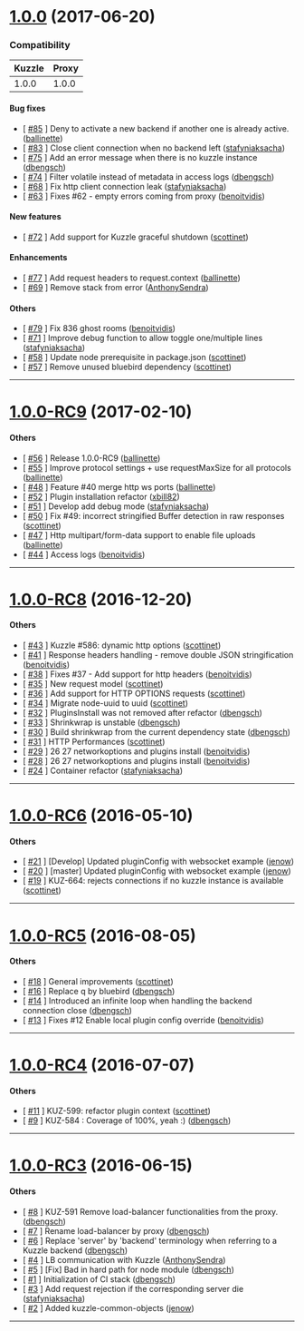 # [1.0.0](https://github.com/kuzzleio/kuzzle-proxy/releases/tag/1.0.0) (2017-06-20)

### Compatibility

| Kuzzle | Proxy |
|--------|-------|
| 1.0.0 | 1.0.0 |

#### Bug fixes

- [ [#85](https://github.com/kuzzleio/kuzzle-proxy/pull/85) ] Deny to activate a new backend if another one is already active.   ([ballinette](https://github.com/ballinette))
- [ [#83](https://github.com/kuzzleio/kuzzle-proxy/pull/83) ] Close client connection when no backend left   ([stafyniaksacha](https://github.com/stafyniaksacha))
- [ [#75](https://github.com/kuzzleio/kuzzle-proxy/pull/75) ] Add an error message when there is no kuzzle instance   ([dbengsch](https://github.com/dbengsch))
- [ [#74](https://github.com/kuzzleio/kuzzle-proxy/pull/74) ] Filter volatile instead of metadata in access logs   ([dbengsch](https://github.com/dbengsch))
- [ [#68](https://github.com/kuzzleio/kuzzle-proxy/pull/68) ] Fix http client connection leak   ([stafyniaksacha](https://github.com/stafyniaksacha))
- [ [#63](https://github.com/kuzzleio/kuzzle-proxy/pull/63) ] Fixes #62 - empty errors coming from proxy   ([benoitvidis](https://github.com/benoitvidis))

#### New features

- [ [#72](https://github.com/kuzzleio/kuzzle-proxy/pull/72) ] Add support for Kuzzle graceful shutdown   ([scottinet](https://github.com/scottinet))

#### Enhancements

- [ [#77](https://github.com/kuzzleio/kuzzle-proxy/pull/77) ] Add request headers to request.context   ([ballinette](https://github.com/ballinette))
- [ [#69](https://github.com/kuzzleio/kuzzle-proxy/pull/69) ] Remove stack from error   ([AnthonySendra](https://github.com/AnthonySendra))

#### Others

- [ [#79](https://github.com/kuzzleio/kuzzle-proxy/pull/79) ] Fix 836 ghost rooms   ([benoitvidis](https://github.com/benoitvidis))
- [ [#71](https://github.com/kuzzleio/kuzzle-proxy/pull/71) ] Improve debug function to allow toggle one/multiple lines   ([stafyniaksacha](https://github.com/stafyniaksacha))
- [ [#58](https://github.com/kuzzleio/kuzzle-proxy/pull/58) ] Update node prerequisite in package.json   ([scottinet](https://github.com/scottinet))
- [ [#57](https://github.com/kuzzleio/kuzzle-proxy/pull/57) ] Remove unused bluebird dependency   ([scottinet](https://github.com/scottinet))
---

# [1.0.0-RC9](https://github.com/kuzzleio/kuzzle-proxy/releases/tag/1.0.0-RC9) (2017-02-10)

#### Others

- [ [#56](https://github.com/kuzzleio/kuzzle-proxy/pull/56) ] Release 1.0.0-RC9   ([ballinette](https://github.com/ballinette))
- [ [#55](https://github.com/kuzzleio/kuzzle-proxy/pull/55) ] Improve protocol settings + use requestMaxSize for all protocols   ([ballinette](https://github.com/ballinette))
- [ [#48](https://github.com/kuzzleio/kuzzle-proxy/pull/48) ] Feature #40 merge http ws ports   ([ballinette](https://github.com/ballinette))
- [ [#52](https://github.com/kuzzleio/kuzzle-proxy/pull/52) ] Plugin installation refactor   ([xbill82](https://github.com/xbill82))
- [ [#51](https://github.com/kuzzleio/kuzzle-proxy/pull/51) ] Develop add debug mode   ([stafyniaksacha](https://github.com/stafyniaksacha))
- [ [#50](https://github.com/kuzzleio/kuzzle-proxy/pull/50) ] Fix #49: incorrect stringified Buffer detection in raw responses   ([scottinet](https://github.com/scottinet))
- [ [#47](https://github.com/kuzzleio/kuzzle-proxy/pull/47) ] Http multipart/form-data support to enable file uploads   ([ballinette](https://github.com/ballinette))
- [ [#44](https://github.com/kuzzleio/kuzzle-proxy/pull/44) ] Access logs   ([benoitvidis](https://github.com/benoitvidis))
---

# [1.0.0-RC8](https://github.com/kuzzleio/kuzzle-proxy/releases/tag/1.0.0-RC9) (2016-12-20)

#### Others

- [ [#43](https://github.com/kuzzleio/kuzzle-proxy/pull/43) ] Kuzzle #586: dynamic http options   ([scottinet](https://github.com/scottinet))
- [ [#41](https://github.com/kuzzleio/kuzzle-proxy/pull/41) ] Response headers handling - remove double JSON stringification   ([benoitvidis](https://github.com/benoitvidis))
- [ [#38](https://github.com/kuzzleio/kuzzle-proxy/pull/38) ] Fixes #37 - Add support for http headers   ([benoitvidis](https://github.com/benoitvidis))
- [ [#35](https://github.com/kuzzleio/kuzzle-proxy/pull/35) ] New request model   ([scottinet](https://github.com/scottinet))
- [ [#36](https://github.com/kuzzleio/kuzzle-proxy/pull/36) ] Add support for HTTP OPTIONS requests   ([scottinet](https://github.com/scottinet))
- [ [#34](https://github.com/kuzzleio/kuzzle-proxy/pull/34) ] Migrate node-uuid to uuid   ([scottinet](https://github.com/scottinet))
- [ [#32](https://github.com/kuzzleio/kuzzle-proxy/pull/32) ] PluginsInstall was not removed after refactor   ([dbengsch](https://github.com/dbengsch))
- [ [#33](https://github.com/kuzzleio/kuzzle-proxy/pull/33) ] Shrinkwrap is unstable   ([dbengsch](https://github.com/dbengsch))
- [ [#30](https://github.com/kuzzleio/kuzzle-proxy/pull/30) ] Build shrinkwrap from the current dependency state   ([dbengsch](https://github.com/dbengsch))
- [ [#31](https://github.com/kuzzleio/kuzzle-proxy/pull/31) ] HTTP Performances   ([scottinet](https://github.com/scottinet))
- [ [#29](https://github.com/kuzzleio/kuzzle-proxy/pull/29) ] 26 27 networkoptions and plugins install   ([benoitvidis](https://github.com/benoitvidis))
- [ [#28](https://github.com/kuzzleio/kuzzle-proxy/pull/28) ] 26 27 networkoptions and plugins install   ([benoitvidis](https://github.com/benoitvidis))
- [ [#24](https://github.com/kuzzleio/kuzzle-proxy/pull/24) ] Container refactor   ([stafyniaksacha](https://github.com/stafyniaksacha))
---

# [1.0.0-RC6](https://github.com/kuzzleio/kuzzle-proxy/releases/tag/1.0.0-RC6) (2016-05-10)

#### Others

- [ [#21](https://github.com/kuzzleio/kuzzle-proxy/pull/21) ] [Develop] Updated pluginConfig with websocket example   ([jenow](https://github.com/jenow))
- [ [#20](https://github.com/kuzzleio/kuzzle-proxy/pull/20) ] [master] Updated pluginConfig with websocket example   ([jenow](https://github.com/jenow))
- [ [#19](https://github.com/kuzzleio/kuzzle-proxy/pull/19) ] KUZ-664: rejects connections if no kuzzle instance is available   ([scottinet](https://github.com/scottinet))
---

# [1.0.0-RC5](https://github.com/kuzzleio/kuzzle-proxy/releases/tag/1.0.0-RC5) (2016-08-05)

#### Others

- [ [#18](https://github.com/kuzzleio/kuzzle-proxy/pull/18) ] General improvements   ([scottinet](https://github.com/scottinet))
- [ [#16](https://github.com/kuzzleio/kuzzle-proxy/pull/16) ] Replace q by bluebird   ([dbengsch](https://github.com/dbengsch))
- [ [#14](https://github.com/kuzzleio/kuzzle-proxy/pull/14) ] Introduced an infinite loop when handling the backend connection close   ([dbengsch](https://github.com/dbengsch))
- [ [#13](https://github.com/kuzzleio/kuzzle-proxy/pull/13) ] Fixes #12 Enable local plugin config override   ([benoitvidis](https://github.com/benoitvidis))
---


# [1.0.0-RC4](https://github.com/kuzzleio/kuzzle-proxy/releases/tag/1.0.0-RC4) (2016-07-07)

#### Others

- [ [#11](https://github.com/kuzzleio/kuzzle-proxy/pull/11) ] KUZ-599: refactor plugin context   ([scottinet](https://github.com/scottinet))
- [ [#9](https://github.com/kuzzleio/kuzzle-proxy/pull/9) ] KUZ-584 : Coverage of 100%, yeah :)   ([dbengsch](https://github.com/dbengsch))
---


# [1.0.0-RC3](https://github.com/kuzzleio/kuzzle-proxy/releases/tag/1.0.0-RC3) (2016-06-15)

#### Others

- [ [#8](https://github.com/kuzzleio/kuzzle-proxy/pull/8) ] KUZ-591 Remove load-balancer functionalities from the proxy.   ([dbengsch](https://github.com/dbengsch))
- [ [#7](https://github.com/kuzzleio/kuzzle-proxy/pull/7) ] Rename load-balancer by proxy   ([dbengsch](https://github.com/dbengsch))
- [ [#6](https://github.com/kuzzleio/kuzzle-proxy/pull/6) ] Replace 'server' by 'backend' terminology when referring to a Kuzzle backend   ([dbengsch](https://github.com/dbengsch))
- [ [#4](https://github.com/kuzzleio/kuzzle-proxy/pull/4) ] LB communication with Kuzzle   ([AnthonySendra](https://github.com/AnthonySendra))
- [ [#5](https://github.com/kuzzleio/kuzzle-proxy/pull/5) ] [Fix] Bad in hard path for node module   ([dbengsch](https://github.com/dbengsch))
- [ [#1](https://github.com/kuzzleio/kuzzle-proxy/pull/1) ] Initialization of CI stack   ([dbengsch](https://github.com/dbengsch))
- [ [#3](https://github.com/kuzzleio/kuzzle-proxy/pull/3) ] Add request rejection if the corresponding server die   ([stafyniaksacha](https://github.com/stafyniaksacha))
- [ [#2](https://github.com/kuzzleio/kuzzle-proxy/pull/2) ] Added kuzzle-common-objects   ([jenow](https://github.com/jenow))
---
